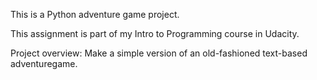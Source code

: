This is a Python adventure game project.

This assignment is part of my Intro to Programming course in Udacity.

Project overview: Make a simple version of an old-fashioned text-based adventuregame.


